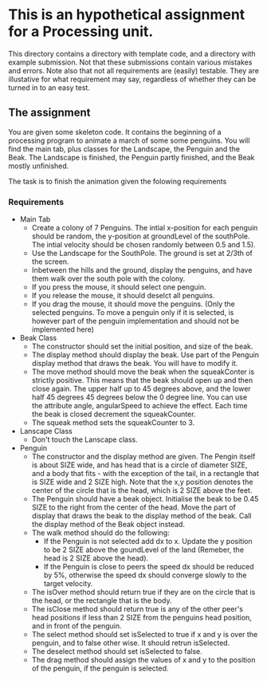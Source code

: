 # This is an hypothetical assignment for a Processing unit.

This directory contains a directory with template code, and a directory with example submission. Not that these submissions contain various mistakes and errors. Note also that not all requirements are (easily) testable. They are illustative for what requirement may say, regardless of whether they can be turned in to an easy test.


## The assignment

You are given some skeleton code. It contains the beginning of a processing program to animate a march of some some penguins. You will find the main tab, plus classes for the Landscape, the Penguin and the Beak. The Landscape is finished, the Penguin partly finished, and the Beak mostly unfinished. 

The task is to finish the animation given the folowing requirements

### Requirements
* Main Tab
  * Create a colony of 7 Penguins. The intial x-position for each penguin should be random, the y-position at groundLevel of the southPole. The intial velocity should be chosen randomly between 0.5 and 1.5).
  * Use the Landscape for the SouthPole. The ground is set at 2/3th of the screen.
  * Inbetween the hills and the ground, display the penguins, and have them walk over the south pole with the colony.
  * If you press the mouse, it should select one penguin.
  * If you release the mouse, it should deselct all penguins.
  * If you drag the mouse, it should move the penguins. (Only the selected penguins. To move a penguin only if it is selected, is however part of the penguin implementation and should not be implemented here)
* Beak Class
  * The constructor should set the initial position, and size of the beak.
  * The display method should display the beak. Use part of the Penguin display method that draws the beak. You will have to modify it.
  * The move method should move the beak when the squeakConter is strictly positive. This means that the beak should open up and then close again. The upper half up to 45 degrees above, and the lower half 45 degrees 45 degrees below the 0 degree line. You can use the attribute angle, angularSpeed to achieve the effect. Each time the beak is closed decrement the squeakCounter.
  * The squeak method sets the squeakCounter to 3.
* Lanscape Class
  * Don't touch the Lanscape class.
* Penguin
  * The constructor and the display method are given. The Pengin itself is about SIZE wide, and has head that is a circle of diameter SIZE, and a body that fits - with the exception of the tail, in a rectangle that is SIZE wide and 2 SIZE high. Note that the x,y position denotes the center of the circle that is the head, which is 2 SIZE above the feet.
  * The Penguin should have a beak object. Initialise the beak to be 0.45 SIZE to the right from the center of the head. Move the part of display that draws the beak to the display method of the beak. Call the display method of the Beak object instead.
  * The walk method should do the following:
    * If the Penguin is not selected add dx to x. Update the y position to be 2 SIZE above the goundLevel of the land (Remeber, the head is 2 SIZE above the head). 
    * If the Penguin is close to peers the speed dx should be reduced by 5%, otherwise the speed dx should converge slowly to the target velocity. 
  * The isOver method should return true if they are on the circle that is the head, or the rectangle that is the body.
  * The isClose method should return true is any of the other peer's head positions if less than 2 SIZE from the penguins head position, and in front of the penguin.
  * The select method should set isSelected to true if x and y is over the penguin, and to false other wise. It should retrun isSelected.
  * The deselect method should set isSelected to false.
  * The drag method should assign the values of x and y to the position of the penguin, if the penguin is selected.
  
  
  


